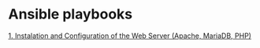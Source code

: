 # Ansible playbooks

[1. Instalation and Configuration of the Web Server (Apache, MariaDB, PHP)](https://github.com/m-gabryelski/ansible-playbooks/tree/main/webserver_lamp)
